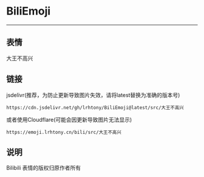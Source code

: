 # BiliEmoji
---
## 表情
大王不高兴
## 链接
jsdelivr(推荐，为防止更新导致图片失效，请将latest替换为准确的版本号)
```
https://cdn.jsdelivr.net/gh/lrhtony/BiliEmoji@latest/src/大王不高兴
```
或者使用Cloudflare(可能会因更新导致图片无法显示)
```
https://emoji.lrhtony.cn/bili/src/大王不高兴
```
## 说明
Bilibili 表情的版权归原作者所有
